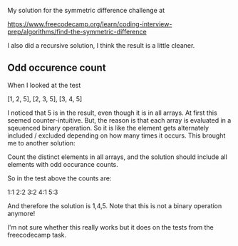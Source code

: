 My solution for the symmetric difference challenge at

https://www.freecodecamp.org/learn/coding-interview-prep/algorithms/find-the-symmetric-difference

I also did a recursive solution, I think the result is a little cleaner.

## Odd occurence count

When I looked at the test

[1, 2, 5], [2, 3, 5], [3, 4, 5]

I noticed that 5 is in the result, even though it is in all arrays.
At first this seemed counter-intuitive.
But, the reason is that each array is evaluated in a sqeuenced binary operation.
So it is like the element gets alternately included / excluded depending on how many times it occurs.
This brought me to another solution:	

Count the distinct elements in all arrays, and the solution should include all elements with odd occurance counts.

So in the test above the counts are:

1:1
2:2
3:2
4:1
5:3

And therefore the solution is 1,4,5.
Note that this is not a binary operation anymore!

I'm not sure whether this really works but it does on the tests from the freecodecamp task.